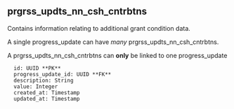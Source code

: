 ## prgrss_updts_nn_csh_cntrbtns

Contains information relating to additional grant condition data.

A single progress_update can have *many* prgrss_updts_nn_csh_cntrbtns.

A prgrss_updts_nn_csh_cntrbtns can **only** be linked to one progress_update


```
  id: UUID **PK**
  progress_update_id: UUID **FK**
  description: String
  value: Integer
  created_at: Timestamp
  updated_at: Timestamp
```